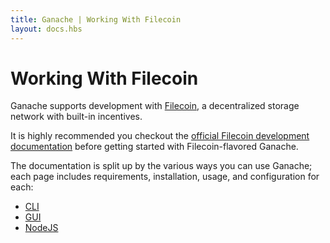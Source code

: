 ```yaml
---
title: Ganache | Working With Filecoin
layout: docs.hbs
---
```

# Working With Filecoin

Ganache supports development with [Filecoin](https://filecoin.io), a decentralized storage network with built-in incentives.

It is highly recommended you checkout the <a href="https://docs.filecoin.io/" rel="noopener nofollow" target="_blank">official Filecoin development documentation</a> before getting started with Filecoin-flavored Ganache.

The documentation is split up by the various ways you can use Ganache; each page includes requirements, installation, usage, and configuration for each:
- [CLI](./getting-started/get-started-with-the-cli)
- [GUI](./getting-started/get-started-with-the-gui)
- [NodeJS](./getting-started/get-started-with-nodejs)